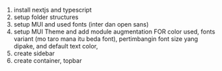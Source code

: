 1. install nextjs and typescript
2. setup folder structures
3. setup MUI and used fonts (inter dan open sans)
4. setup MUI Theme and add module augmentation FOR color used, fonts variant (mo taro mana itu beda font), pertimbangin font size yang dipake, and default text color, 
5. create sidebar
6. create container, topbar
